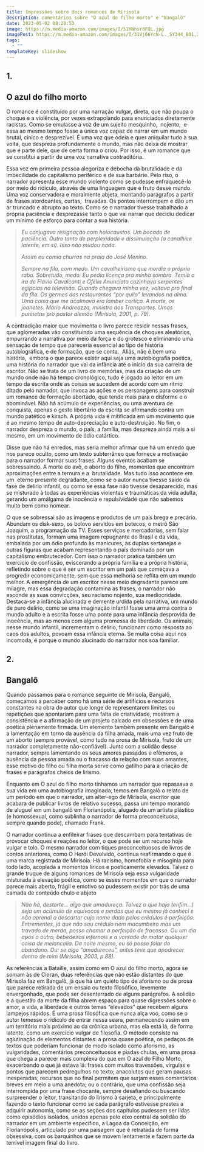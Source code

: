 ```yaml
---
title: Impressões sobre dois romances de Mirisola
description: comentários sobre "O azul do filho morto" e "Bangalô"
date: 2023-05-02 08:28:53
image: https://m.media-amazon.com/images/I/51HNhsr8FQL.jpg
imagePost: https://m.media-amazon.com/images/I/31Vj66YcN-L._SY344_BO1,204,203,200_QL70_ML2_.jpg
tags:
  - ""
templateKey: slideshow
---
```

<!--StartFragment-->

## 1.

## O azul do filho morto 

O romance é constituído por uma narração vulgar, direta, que não poupa o choque e a violência, por vezes extrapolando para enunciados diretamente racistas. Como se emulasse a voz de um sujeito mesquinho,  nojento,  e essa ao mesmo tempo fosse a única voz capaz de narrar em um mundo brutal, cínico e desprezível. É uma voz que odeia e quer aniquilar tudo à sua volta, que despreza profundamente o mundo, mas não deixa de mostrar que é parte dele, que de certa forma o criou. Por isso, é um romance que se constitui a partir de uma voz narrativa contraditória.

Essa voz em primeira pessoa alegoriza e debocha da brutalidade e da imbecilidade do capitalismo periférico e de sua barbárie. Pelo riso, o narrador apresenta esse mundo violento como se pudesse enfraquecê-lo por meio do ridículo, através de uma linguagem que é fruto desse mundo. Uma voz conservadora e moralmente abjeta, montando parágrafos a partir de frases atordoantes, curtas,  travadas. Os pontos interrompem e dão um ar truncado e abrupto ao texto. Como se o narrador tivesse trabalhado a própria paciência e desprezasse tanto o que vai narrar que decidiu dedicar um mínimo de esforço para contar a sua história.

> *Eu conjugava resignação com holocaustos. Um bocado de paciência. Outro tanto de perplexidade e dissimulação (a canalhice latente, em si). Isso não mudou nada.*
>
> *Assim eu comia churros na praia do José Menino.*
>
> *Sempre na fila, com medo. Um cavalheirismo que mordia o próprio rabo. Sobretudo, medo. Eu pedia licença pra minha sombra. Temia a ira de Flávio Cavalcanti e Ofélia Anunciato cozinhava serpentes egípcias na televisão. Quando chegava minha vez, voltava pro final da fila. Os germes dos restaurantes “por quilo” levandos na alma. Uma coisa que me acalmava era lamber cortiça. A morte, os joanetes. Mário Andreazza, ministro dos Transportes. Umas punhetas pro pastor alemão (Mirisola, 2001, p. 79).*
>
>

A contradição maior que movimenta o livro parece residir nessas frases, que aglomeradas vão constituindo uma sequência de choques aleatórios, empurrando a narrativa por meio da força e do grotesco e eliminando uma sensação de tempo que pareceria essencial ao tipo de história autobiográfica, e de formação, que se conta.  Aliás, não é bem uma história,  embora o que parece existir aqui seja uma autobiografia poética, uma história do narrador que vai da infância até o início da sua carreira de escritor. Não se trata de um livro de memórias, mas da criação de um mundo onde não há tempo cronológico, tudo é jogado ao leitor em um tempo da escrita onde as coisas se sucedem de acordo com um ritmo ditado pelo narrador, que invoca as ações e os personagens para construir um romance de formação abortado, que tende mais para o disforme e o abominável. Não há acúmulo de experiências, ou uma aventura de conquista, apenas o gesto libertário da escrita se afirmando contra um mundo patético e kirsch. A própria vida é mitificada em um movimento que é ao mesmo tempo de auto-depreciação e auto-destruição. No fim, o narrador despreza o mundo, o país, a família, mas despreza ainda mais a si mesmo, em um movimento de ódio catártico.

Disse que não há enredos, mas seria melhor afirmar que há um enredo que nos parece oculto, como um texto subterrâneo que fornece a motivação para o narrador formar suas frases. Alguns eventos acabam se sobressaindo. A morte do avô, o aborto do filho, momentos que encontram aproximações entre a ternura e a  brutalidade. Mas tudo isso acontece em um  eterno presente degradante, como se o autor nunca tivesse saído da fase de delírio infantil, ou como se essa fase não tivesse desaparecido, mas se misturado à todas as experiências violentas e traumáticas da vida adulta, gerando um amálgama de inocência e repulsividade que não sabemos muito bem como nomear. 

O que se sobressai são as imagens e produtos de um país brega e precário. Abundam os disk-sexo, os bolovo servidos em botecos, o metrô São Joaquim, a programação da TV. Esses serviços e mercadorias, sem falar nas prostitutas, formam uma imagem repugnante do Brasil e da vida, embalada por um ódio profundo às manicures, às duplas sertanejas e outras figuras que acabam representando o país dominado por um capitalismo embrutecedor. Com isso o narrador pratica também um exercício de confissão, eviscerando a própria família e a própria história, refletindo sobre o que é ser um escritor em um país que começava a progredir economicamente, sem que essa melhoria se reflita em um mundo melhor. A emergência de um escritor nesse meio degradante parece um milagre, mas essa degradação contamina as frases, o narrador não esconde as suas convicções, seu racismo nojento, sua mediocridade. Destaca-se a infância alucinada e demente urdida pela narrativa, um mundo de puro delírio, como se uma imaginação infantil fosse uma arma contra o mundo adulto e a escrita fosse uma ponte para uma infância desprovida de inocência, mas ao menos com alguma promessa de liberdade. Os animais, nesse mundo infantil, incrementam o delírio, funcionam como resposta ao caos dos adultos, povoam essa infância eterna. Se muita coisa aqui nos incomoda, é porque o mundo alucinado do narrador nos soa familiar. 



## 2. 

## Bangalô 

Quando passamos para o romance seguinte de Mirisola, Bangalô, começamos a perceber como há uma série de artifícios e recursos constantes na obra do autor que longe de representarem limites ou repetições que apontariam para uma falta de criatividade, mostram a consistência e a afirmação de um projeto calcado em obsessões e de uma poética plenamente firmada. Um elemento também presente em Bangalô é a lamentação em torno da ausência da filha amada, mais uma vez fruto de um aborto (sempre provável, como tudo na prosa de Mirisola, fruto de um narrador completamente não-confiável). Junto com a solidão desse narrador, sempre lamentando os seus amores passados e efêmeros, a ausência da pessoa amada ou o fracasso da relação com suas amantes, esse motivo do filho ou filha morta serve como gatilho para a criação de frases e parágrafos cheios de lirismo.

Enquanto em O azul do filho morto tínhamos um narrador que repassava a sua vida em uma autobiografia imaginada, temos em Bangalô o relato de um período em que o narrador, um alter-ego de Mirisola, escritor que acabara de publicar livros de relativo sucesso, passa um tempo morando de aluguel em um bangalô em Florianópolis, alugado de um artista plástico (e homossexual, como sublinha o narrador de forma preconceituosa, sempre quando pode), chamado Frank. 

O narrador continua a enfileirar frases que descambam para tentativas de provocar choques e reações no leitor, o que pode ser um recurso hoje vulgar e tolo. O mesmo narrador com tiques preconceituosos de livros de contos anteriores, como O Herói Devolvido, continua reafirmando o que é uma marca registrada de Mirisola. Há racismo, homofobia e misoginia para todo lado, acoplada a momentos líricos e poeticamente elevados. Talvez o grande truque de alguns romances de Mirisola seja essa vulgaridade misturada à elevação poética, como se esses momentos em que o narrador parece mais aberto, frágil e emotivo só pudessem existir por trás de uma camada de conteúdo chulo e abjeto

> *Não há, destarte… algo que amadureça. Talvez o que haja (enfim…) seja um acúmulo de equívocos e perdas que eu mesmo já conheci e não aprendi a descartar cujo nome dado pelos crédulos é perfeição. Entrementes, já que não sou crédulo nem macumbeiro mas um travado de merda, posso chamar a perfeição de fracasso. Ou um dia após o outro, bebedeiras infernais e a vontade de matar qualquer coisa de melancolia. Da noite mesmo, eu só posso falar do abandono. Ou: se algo “amadureceu”, antes teve que apodrecer dentro de mim (Mirisola, 2003, p.88).* 

As referências a Bataille, assim como em O azul do filho morto, agora se somam às de Cioran, duas referências que não estão distantes do que Mirisola faz em Bangalô, já que há um quieto tipo de aforismo ou de prosa que parece retirada de um ensaio ou texto filosófico, levemente envergonhado, que pode ser desenterrado de alguns parágrafos. A solidão e a questão da morte da filha abrem espaço para quase digressões sobre o amor, a vida, a liberdade e outros temas “elevados” que recebem alguns lampejos rápidos. É uma prosa filosófica que nunca alça voo, como se o autor temesse o ridículo de entrar nessa seara, permanecendo assim em um território mais próximo ao da crônica urbana, mas ela está lá, de forma latente, como um exercício vulgar de filosofia. O método consiste na aglutinação de elementos distantes: a prosa quase poética, os pedaços de textos que poderiam funcionar de modo isolado como aforismo, as vulgaridades, comentários preconceituosos e piadas chulas, em uma prosa que chega a parecer mais complexa do que em O azul do Filho Morto, exacerbando o que já estava lá: frases com muitos travessões, vírgulas e pontos que parecem pedregulhos no texto; anacolutos que geram pausas inesperadas, recursos que no final permitem que surjam esses comentários breves em meio a uma anedota; ou o contrário, que uma confissão seja interrompida por uma frase chocante, sempre desafiando ou buscando surpreender o leitor, transitando do lirismo à sarjeta, e principalmente fazendo o texto funcionar como se cada parágrafo estivesse prestes a adquirir autonomia, como se as seções dos capítulos pudessem ser lidas como episódios isolados, unidos apenas pelo eixo central da solidão do narrador em um ambiente específico, a Lagoa da Conceição, em Florianópolis, articulado por uma paisagem que é retratada de forma obsessiva, com os barquinhos que se movem lentamente e fazem parte da terrível imagem final do livro. 

<!--EndFragment-->
